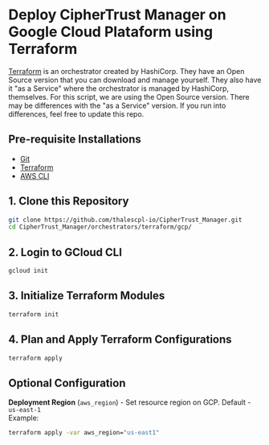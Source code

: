 # Deploy CipherTrust Manager on Google Cloud Plataform using Terraform

[Terraform](https://terraform.io/) is an orchestrator created by HashiCorp. They have an Open Source version that you can download and manage yourself. They also have it "as a Service" where the orchestrator is managed by HashiCorp, themselves. For this script, we are using the Open Source version. There may be differences with the "as a Service" version. If you run into differences, feel free to update this repo.

## Pre-requisite Installations
* [Git](https://gitscm.org)
* [Terraform](https://terraform.io/downloads)
* [AWS CLI](https://docs.aws.amazon.com/cli/latest/userguide/getting-started-install.html)

## 1. Clone this Repository
```bash
git clone https://github.com/thalescpl-io/CipherTrust_Manager.git
cd CipherTrust_Manager/orchestrators/terraform/gcp/
```

## 2. Login to GCloud CLI
```bash
gcloud init
```

## 3. Initialize Terraform Modules
```bash
terraform init
```

## 4. Plan and Apply Terraform Configurations
```bash
terraform apply
```

## Optional Configuration
**Deployment Region** (`aws_region`) - Set resource region on GCP. Default - `us-east-1`\
Example:
```bash
terraform apply -var aws_region="us-east1"
```
